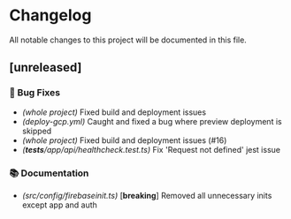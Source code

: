 # Changelog

All notable changes to this project will be documented in this file.

## [unreleased]

### 🐛 Bug Fixes

- *(whole project)* Fixed build and deployment issues
- *(deploy-gcp.yml)* Caught and fixed a bug where preview deployment is skipped
- *(whole project)* Fixed build and deployment issues (#16)
- *(__tests__/app/api/healthcheck.test.ts)* Fix 'Request not defined' jest issue

### 📚 Documentation

- *(src/config/firebaseinit.ts)* [**breaking**] Removed all unnecessary inits except app and auth

<!-- generated by git-cliff -->
